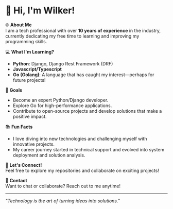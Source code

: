 # 👋 Hi, I'm Wilker!  

🌐 **About Me**  
I am a tech professional with over **10 years of experience** in the industry, currently dedicating my free time to learning and improving my programming skills.  

💻 **What I'm Learning?**  
- **Python**: Django, Django Rest Framework (DRF)  
- **Javascript/Typescript**  
- **Go (Golang)**: A language that has caught my interest—perhaps for future projects!  

🚀 **Goals**  
- Become an expert Python/Django developer.  
- Explore Go for high-performance applications.  
- Contribute to open-source projects and develop solutions that make a positive impact.  

📚 **Fun Facts**  
- I love diving into new technologies and challenging myself with innovative projects.  
- My career journey started in technical support and evolved into system deployment and solution analysis.  

💼 **Let's Connect!**  
Feel free to explore my repositories and collaborate on exciting projects!  

📧 **Contact**  
Want to chat or collaborate? Reach out to me anytime!  

---

_"Technology is the art of turning ideas into solutions."_  
